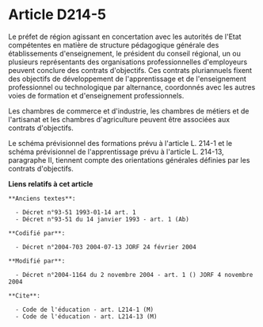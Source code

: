 # Article D214-5

Le préfet de région agissant en concertation avec les autorités de l'Etat compétentes en matière de structure pédagogique
générale des établissements d'enseignement, le président du conseil régional, un ou plusieurs représentants des organisations
professionnelles d'employeurs peuvent conclure des contrats d'objectifs. Ces contrats pluriannuels fixent des objectifs de
développement de l'apprentissage et de l'enseignement professionnel ou technologique par alternance, coordonnés avec les
autres voies de formation et d'enseignement professionnels.

Les chambres de commerce et d'industrie, les chambres de métiers et de l'artisanat et les chambres d'agriculture peuvent être
associées aux contrats d'objectifs.

Le schéma prévisionnel des formations prévu à l'article L. 214-1 et le schéma prévisionnel de l'apprentissage prévu à
l'article L. 214-13, paragraphe II, tiennent compte des orientations générales définies par les contrats d'objectifs.

**Liens relatifs à cet article**

	**Anciens textes**:

	  - Décret n°93-51 1993-01-14 art. 1
	  - Décret n°93-51 du 14 janvier 1993 - art. 1 (Ab)

	**Codifié par**:

	  - Décret n°2004-703 2004-07-13 JORF 24 février 2004

	**Modifié par**:

	  - Décret n°2004-1164 du 2 novembre 2004 - art. 1 () JORF 4 novembre 2004

	**Cite**:

	  - Code de l'éducation - art. L214-1 (M)
	  - Code de l'éducation - art. L214-13 (M)
